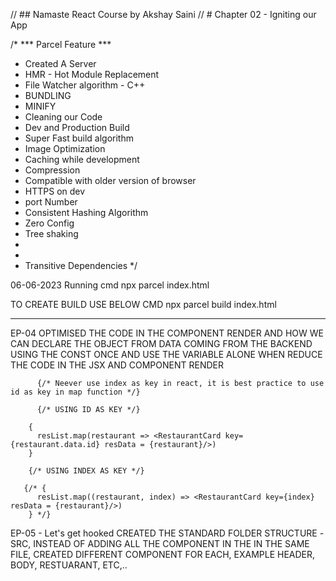 // ## Namaste React Course by Akshay Saini
// # Chapter 02 - Igniting our App

/*
 *** Parcel Feature ***
 * Created A Server
 * HMR - Hot Module Replacement
 * File Watcher algorithm - C++
 * BUNDLING
 * MINIFY
 * Cleaning our Code
 * Dev and Production Build
 * Super Fast build algorithm
 * Image Optimization
 * Caching while development
 * Compression
 * Compatible with older version of browser
 * HTTPS on dev
 * port Number
 * Consistent Hashing Algorithm
 * Zero Config
 * Tree shaking
 *
 *
 * Transitive Dependencies
 */

06-06-2023
Running cmd
npx parcel index.html

TO CREATE BUILD USE BELOW CMD
npx parcel build index.html

-----------
EP-04 
OPTIMISED THE CODE IN THE COMPONENT RENDER AND HOW WE CAN DECLARE THE OBJECT FROM DATA COMING FROM THE BACKEND USING THE CONST ONCE AND USE THE VARIABLE ALONE WHEN REDUCE THE CODE IN THE JSX AND COMPONENT RENDER

  
          {/* Neever use index as key in react, it is best practice to use id as key in map function */}
  
          {/* USING ID AS KEY */}
        
        {
          resList.map(restaurant => <RestaurantCard key={restaurant.data.id} resData = {restaurant}/>)
        }
  
        {/* USING INDEX AS KEY */}
  
       {/* {
          resList.map((restaurant, index) => <RestaurantCard key={index} resData = {restaurant}/>)
        } */}

EP-05 - Let's get hooked
CREATED THE STANDARD FOLDER STRUCTURE -SRC, INSTEAD OF ADDING ALL THE COMPONENT IN THE IN THE SAME FILE, CREATED DIFFERENT COMPONENT FOR EACH, EXAMPLE HEADER, BODY, RESTUARANT, ETC,..